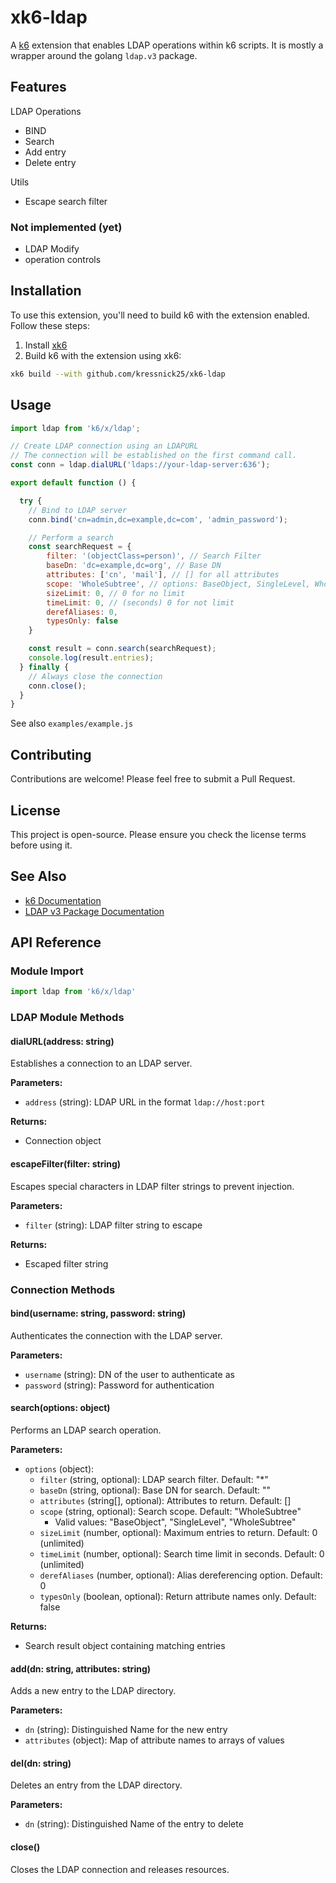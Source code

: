 # xk6-ldap

A [k6](https://k6.io) extension that enables LDAP operations within k6 scripts. It is mostly a wrapper around the golang `ldap.v3` package.

## Features

LDAP Operations
- BIND
- Search
- Add entry
- Delete entry

Utils
- Escape search filter

### Not implemented (yet)
- LDAP Modify
- operation controls

## Installation

To use this extension, you'll need to build k6 with the extension enabled. Follow these steps:

1. Install [xk6](https://github.com/grafana/xk6)
2. Build k6 with the extension using xk6:
```bash
xk6 build --with github.com/kressnick25/xk6-ldap
```

## Usage

```javascript
import ldap from 'k6/x/ldap';

// Create LDAP connection using an LDAPURL
// The connection will be established on the first command call.
const conn = ldap.dialURL('ldaps://your-ldap-server:636');

export default function () {

  try {
    // Bind to LDAP server
    conn.bind('cn=admin,dc=example,dc=com', 'admin_password');

    // Perform a search
    const searchRequest = {
        filter: '(objectClass=person)', // Search Filter
        baseDn: 'dc=example,dc=org', // Base DN
        attributes: ['cn', 'mail'], // [] for all attributes
        scope: 'WholeSubtree', // options: BaseObject, SingleLevel, WholeSubtree
        sizeLimit: 0, // 0 for no limit
        timeLimit: 0, // (seconds) 0 for not limit
        derefAliases: 0,
        typesOnly: false
    }

    const result = conn.search(searchRequest);
    console.log(result.entries);
  } finally {
    // Always close the connection
    conn.close();
  }
}
```

See also `examples/example.js`

## Contributing

Contributions are welcome! Please feel free to submit a Pull Request.

## License

This project is open-source. Please ensure you check the license terms before using it.

## See Also

- [k6 Documentation](https://k6.io/docs/)
- [LDAP v3 Package Documentation](https://pkg.go.dev/gopkg.in/ldap.v3)


## API Reference

### Module Import
```javascript
import ldap from 'k6/x/ldap'
```

### LDAP Module Methods

#### dialURL(address: string)
Establishes a connection to an LDAP server.

**Parameters:**
- `address` (string): LDAP URL in the format `ldap://host:port`

**Returns:**
- Connection object

#### escapeFilter(filter: string)
Escapes special characters in LDAP filter strings to prevent injection.

**Parameters:**
- `filter` (string): LDAP filter string to escape

**Returns:**
- Escaped filter string

### Connection Methods

#### bind(username: string, password: string)
Authenticates the connection with the LDAP server.

**Parameters:**
- `username` (string): DN of the user to authenticate as
- `password` (string): Password for authentication

#### search(options: object)
Performs an LDAP search operation.

**Parameters:**
- `options` (object):
  - `filter` (string, optional): LDAP search filter. Default: "*"
  - `baseDn` (string, optional): Base DN for search. Default: ""
  - `attributes` (string[], optional): Attributes to return. Default: []
  - `scope` (string, optional): Search scope. Default: "WholeSubtree"
    - Valid values: "BaseObject", "SingleLevel", "WholeSubtree"
  - `sizeLimit` (number, optional): Maximum entries to return. Default: 0 (unlimited)
  - `timeLimit` (number, optional): Search time limit in seconds. Default: 0 (unlimited)
  - `derefAliases` (number, optional): Alias dereferencing option. Default: 0
  - `typesOnly` (boolean, optional): Return attribute names only. Default: false

**Returns:**
- Search result object containing matching entries

#### add(dn: string, attributes: string)
Adds a new entry to the LDAP directory.

**Parameters:**
- `dn` (string): Distinguished Name for the new entry
- `attributes` (object): Map of attribute names to arrays of values

#### del(dn: string)
Deletes an entry from the LDAP directory.

**Parameters:**
- `dn` (string): Distinguished Name of the entry to delete

#### close()
Closes the LDAP connection and releases resources.
